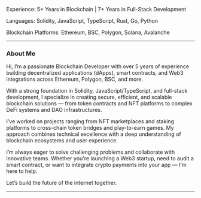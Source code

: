 Experience: 5+ Years in Blockchain | 7+ Years in Full-Stack Development

Languages: Solidity, JavaScript, TypeScript, Rust, Go, Python

Blockchain Platforms: Ethereum, BSC, Polygon, Solana, Avalanche

---

### **About Me**

Hi, I’m a passionate Blockchain Developer with over 5 years of experience building decentralized applications (dApps), smart contracts, and Web3 integrations across Ethereum, Polygon, BSC, and more.

With a strong foundation in Solidity, JavaScript/TypeScript, and full-stack development, I specialize in creating secure, efficient, and scalable blockchain solutions — from token contracts and NFT platforms to complex DeFi systems and DAO infrastructures.

I’ve worked on projects ranging from NFT marketplaces and staking platforms to cross-chain token bridges and play-to-earn games. My approach combines technical excellence with a deep understanding of blockchain ecosystems and user experience.

I’m always eager to solve challenging problems and collaborate with innovative teams. Whether you're launching a Web3 startup, need to audit a smart contract, or want to integrate crypto payments into your app — I'm here to help.

Let’s build the future of the internet together.

---


